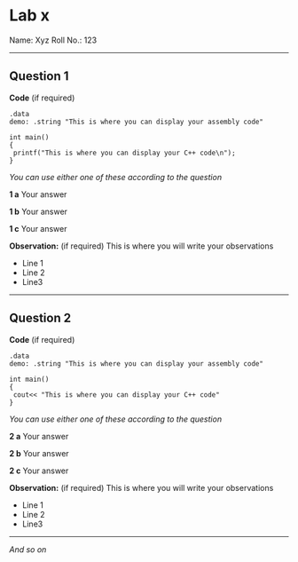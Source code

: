 # Lab x
Name: Xyz
Roll No.: 123

---
## Question 1

**Code** (if required)
```assembly=
.data
demo: .string "This is where you can display your assembly code" 
```

```c=
int main()
{
 printf("This is where you can display your C++ code\n");
}
```
_You can use either one of these according to the question_

**1 a**
Your answer

**1 b**
Your answer

**1 c**
Your answer


**Observation:** (if required)
This is where you will write your observations
* Line 1
* Line 2
* Line3

---
## Question 2
**Code** (if required)
```assembly=
.data
demo: .string "This is where you can display your assembly code"
```

```c++=
int main()
{
 cout<< "This is where you can display your C++ code"
}
```
_You can use either one of these according to the question_

**2 a**
Your answer

**2 b**
Your answer

**2 c**
Your answer


**Observation:** (if required)
This is where you will write your observations
* Line 1
* Line 2
* Line3

---
_And so on_
